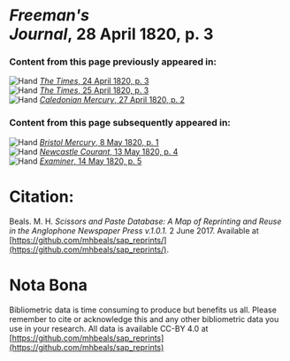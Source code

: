 # *Freeman's Journal*, 28 April 1820, p. 3  
  
### Content from this page previously appeared in:  
![Hand](http://scissorsandpaste.net/wp-content/uploads/2017/06/smallhandpointer.png) [*The Times*, 24 April 1820, p. 3](https://mhbeals.github.io/sap_html/The-Times/The-Times-24-April-1820-p-3)  
![Hand](http://scissorsandpaste.net/wp-content/uploads/2017/06/smallhandpointer.png) [*The Times*, 25 April 1820, p. 3](https://mhbeals.github.io/sap_html/The-Times/The-Times-25-April-1820-p-3)  
![Hand](http://scissorsandpaste.net/wp-content/uploads/2017/06/smallhandpointer.png) [*Caledonian Mercury*, 27 April 1820, p. 2](https://mhbeals.github.io/sap_html/Caledonian-Mercury/Caledonian-Mercury-27-April-1820-p-2)  
  
### Content from this page subsequently appeared in:  
![Hand](http://scissorsandpaste.net/wp-content/uploads/2017/06/smallhandpointer.png) [*Bristol Mercury*, 8 May 1820, p. 1](https://mhbeals.github.io/sap_html/Bristol-Mercury/Bristol-Mercury-8-May-1820-p-1)  
![Hand](http://scissorsandpaste.net/wp-content/uploads/2017/06/smallhandpointer.png) [*Newcastle Courant*, 13 May 1820, p. 4](https://mhbeals.github.io/sap_html/Newcastle-Courant/Newcastle-Courant-13-May-1820-p-4)  
![Hand](http://scissorsandpaste.net/wp-content/uploads/2017/06/smallhandpointer.png) [*Examiner*, 14 May 1820, p. 5](https://mhbeals.github.io/sap_html/Examiner/Examiner-14-May-1820-p-5)  


# Citation: 

Beals. M. H. *Scissors and Paste Database: A Map of Reprinting and Reuse in the Anglophone Newspaper Press v.1.0.1.* 2 June 2017. Available at [https://github.com/mhbeals/sap_reprints/](https://github.com/mhbeals/sap_reprints/). 

# Nota Bona

Bibliometric data is time consuming to produce but benefits us all. Please remember to cite or acknowledge this and any other bibliometric data you use in your research. All data is available CC-BY 4.0 at [https://github.com/mhbeals/sap_reprints](https://github.com/mhbeals/sap_reprints)